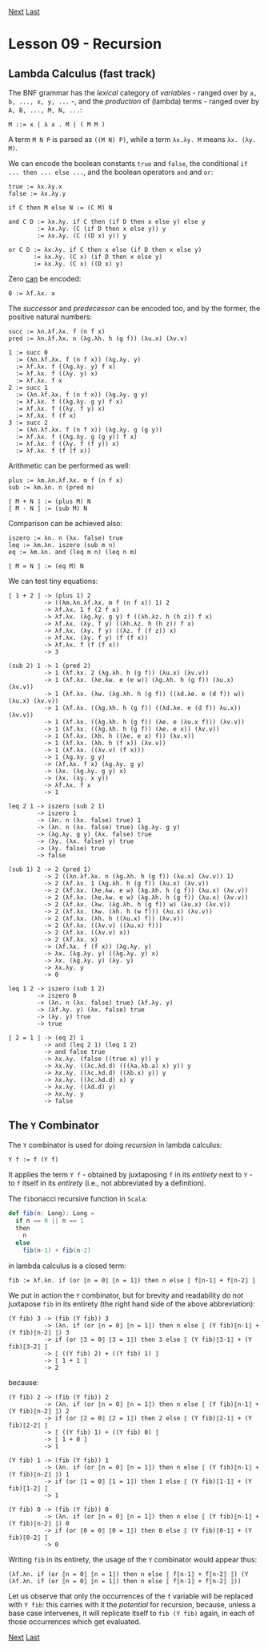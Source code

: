 [Next](https://github.com/sjbiaga/kittens/blob/main/recursion-2-schemes/README.md) [Last](https://github.com/sjbiaga/kittens/blob/main/recursion-4-Defer/README.md)

Lesson 09 - Recursion
=====================

Lambda Calculus (fast track)
----------------------------

The BNF grammar has the _lexical_ category of _variables_ - ranged over by `a, b, ..., x, y, ...` -, and the _production_ of
(lambda) terms - ranged over by `A, B, ..., M, N, ...`:

    M ::= x | λ x . M | ( M M )

A term `M N P` is parsed as `((M N) P)`, while a term `λx.λy. M` means `λx. (λy. M)`.

We can encode the boolean constants `true` and `false`, the conditional `if ... then ... else ...`, and the boolean operators
`and` and `or`:

    true := λx.λy.x
    false := λx.λy.y

    if C then M else N := (C M) N

    and C D := λx.λy. if C then (if D then x else y) else y
            := λx.λy. (C (if D then x else y)) y
            := λx.λy. (C ((D x) y)) y

    or C D := λx.λy. if C then x else (if D then x else y)
           := λx.λy. (C x) (if D then x else y)
           := λx.λy. (C x) ((D x) y)

Zero [can](https://en.wikipedia.org/wiki/Lambda_calculus#Arithmetic_in_lambda_calculus) be encoded:

    0 := λf.λx. x

The _successor_ and _predecessor_ can be encoded too, and by the former, the positive natural numbers:

    succ := λn.λf.λx. f (n f x)
    pred := λn.λf.λx. n (λg.λh. h (g f)) (λu.x) (λv.v)

    1 := succ 0
      := (λn.λf.λx. f (n f x)) (λg.λy. y)
      := λf.λx. f ((λg.λy. y) f x)
      := λf.λx. f ((λy. y) x)
      := λf.λx. f x
    2 := succ 1
      := (λn.λf.λx. f (n f x)) (λg.λy. g y)
      := λf.λx. f ((λg.λy. g y) f x)
      := λf.λx. f ((λy. f y) x)
      := λf.λx. f (f x)
    3 := succ 2
      := (λn.λf.λx. f (n f x)) (λg.λy. g (g y))
      := λf.λx. f ((λg.λy. g (g y)) f x)
      := λf.λx. f ((λy. f (f y)) x)
      := λf.λx. f (f (f x))

Arithmetic can be performed as well:

    plus := λm.λn.λf.λx. m f (n f x)
    sub := λm.λn. n (pred m)

    ⟦ M + N ⟧ := (plus M) N
    ⟦ M - N ⟧ := (sub M) N

Comparison can be achieved also:

    iszero := λn. n (λx. false) true
    leq := λm.λn. iszero (sub m n)
    eq := λm.λn. and (leq m n) (leq n m)

    ⟦ M = N ⟧ := (eq M) N

We can test tiny equations:

    ⟦ 1 + 2 ⟧ -> (plus 1) 2
              -> ((λm.λn.λf.λx. m f (n f x)) 1) 2
              -> λf.λx. 1 f (2 f x)
              -> λf.λx. (λg.λy. g y) f ((λh.λz. h (h z)) f x)
              -> λf.λx. (λy. f y) ((λh.λz. h (h z)) f x)
              -> λf.λx. (λy. f y) ((λz. f (f z)) x)
              -> λf.λx. (λy. f y) (f (f x))
              -> λf.λx. f (f (f x))
              -> 3

    (sub 2) 1 -> 1 (pred 2)
              -> 1 (λf.λx. 2 (λg.λh. h (g f)) (λu.x) (λv.v))
              -> 1 (λf.λx. (λe.λw. e (e w)) (λg.λh. h (g f)) (λu.x) (λv.v))
              -> 1 (λf.λx. (λw. (λg.λh. h (g f)) ((λd.λe. e (d f)) w)) (λu.x) (λv.v))
              -> 1 (λf.λx. ((λg.λh. h (g f)) ((λd.λe. e (d f)) λu.x)) (λv.v))
              -> 1 (λf.λx. ((λg.λh. h (g f)) (λe. e (λu.x f))) (λv.v))
              -> 1 (λf.λx. ((λg.λh. h (g f)) (λe. e x)) (λv.v))
              -> 1 (λf.λx. (λh. h ((λe. e x) f)) (λv.v))
              -> 1 (λf.λx. (λh. h (f x)) (λv.v))
              -> 1 (λf.λx. ((λv.v) (f x)))
              -> 1 (λg.λy. g y)
              -> (λf.λx. f x) (λg.λy. g y)
              -> (λx. (λg.λy. g y) x)
              -> (λx. (λy. x y))
              -> λf.λx. f x
              -> 1

    leq 2 1 -> iszero (sub 2 1)
            -> iszero 1
            -> (λn. n (λx. false) true) 1
            -> (λn. n (λx. false) true) (λg.λy. g y)
            -> (λg.λy. g y) (λx. false) true
            -> (λy. (λx. false) y) true
            -> (λy. false) true
            -> false

    (sub 1) 2 -> 2 (pred 1)
              -> 2 ((λn.λf.λx. n (λg.λh. h (g f)) (λu.x) (λv.v)) 1)
              -> 2 (λf.λx. 1 (λg.λh. h (g f)) (λu.x) (λv.v))
              -> 2 (λf.λx. (λe.λw. e w) (λg.λh. h (g f)) (λu.x) (λv.v))
              -> 2 (λf.λx. (λe.λw. e w) (λg.λh. h (g f)) (λu.x) (λv.v))
              -> 2 (λf.λx. (λw. (λg.λh. h (g f)) w) (λu.x) (λv.v))
              -> 2 (λf.λx. (λw. (λh. h (w f))) (λu.x) (λv.v))
              -> 2 (λf.λx. (λh. h ((λu.x) f)) (λv.v))
              -> 2 (λf.λx. ((λv.v) ((λu.x) f)))
              -> 2 (λf.λx. ((λv.v) x))
              -> 2 (λf.λx. x)
              -> (λf.λx. f (f x)) (λg.λy. y)
              -> λx. (λg.λy. y) ((λg.λy. y) x)
              -> λx. (λg.λy. y) (λy. y)
              -> λx.λy. y
              -> 0

    leq 1 2 -> iszero (sub 1 2)
            -> iszero 0
            -> (λn. n (λx. false) true) (λf.λy. y)
            -> (λf.λy. y) (λx. false) true
            -> (λy. y) true
            -> true

    ⟦ 2 = 1 ⟧ -> (eq 2) 1
              -> and (leq 2 1) (leq 1 2)
              -> and false true
              -> λx.λy. (false ((true x) y)) y
              -> λx.λy. ((λc.λd.d) (((λa.λb.a) x) y)) y
              -> λx.λy. ((λc.λd.d) ((λb.x) y)) y
              -> λx.λy. ((λc.λd.d) x) y
              -> λx.λy. ((λd.d) y)
              -> λx.λy. y
              -> false

The `Y` Combinator
------------------

The `Y` combinator is used for doing _recursion_ in lambda calculus:

    Y f := f (Y f)

It applies the term `Y f` - obtained by juxtaposing `f` in its _entirety_ next to `Y` - to `f` itself in its _entirety_
(i.e., not abbreviated by a definition).

The `fib`onacci recursive function in `Scala`:

```Scala
def fib(n: Long): Long =
  if n == 0 || n == 1
  then
    n
  else
    fib(n-1) + fib(n-2)
```

in lambda calculus is a closed term:

    fib := λf.λn. if (or ⟦n = 0⟧ ⟦n = 1⟧) then n else ⟦ f⟦n-1⟧ + f⟦n-2⟧ ⟧

We put in action the `Y` combinator, but for brevity and readability do _not_ juxtapose `fib` in its entirety (the right hand
side of the above abbreviation):

    (Y fib) 3 -> (fib (Y fib)) 3
              -> (λn. if (or ⟦n = 0⟧ ⟦n = 1⟧) then n else ⟦ (Y fib)⟦n-1⟧ + (Y fib)⟦n-2⟧ ⟧) 3
              -> if (or ⟦3 = 0⟧ ⟦3 = 1⟧) then 3 else ⟦ (Y fib)⟦3-1⟧ + (Y fib)⟦3-2⟧ ⟧
              -> ⟦ ((Y fib) 2) + ((Y fib) 1) ⟧
              -> ⟦ 1 + 1 ⟧
              -> 2

because:

    (Y fib) 2 -> (fib (Y fib)) 2
              -> (λn. if (or ⟦n = 0⟧ ⟦n = 1⟧) then n else ⟦ (Y fib)⟦n-1⟧ + (Y fib)⟦n-2⟧ ⟧) 2
              -> if (or ⟦2 = 0⟧ ⟦2 = 1⟧) then 2 else ⟦ (Y fib)⟦2-1⟧ + (Y fib)⟦2-2⟧ ⟧
              -> ⟦ ((Y fib) 1) + ((Y fib) 0) ⟧
              -> ⟦ 1 + 0 ⟧
              -> 1

    (Y fib) 1 -> (fib (Y fib)) 1
              -> (λn. if (or ⟦n = 0⟧ ⟦n = 1⟧) then n else ⟦ (Y fib)⟦n-1⟧ + (Y fib)⟦n-2⟧ ⟧) 1
              -> if (or ⟦1 = 0⟧ ⟦1 = 1⟧) then 1 else ⟦ (Y fib)⟦1-1⟧ + (Y fib)⟦1-2⟧ ⟧
              -> 1

    (Y fib) 0 -> (fib (Y fib)) 0
              -> (λn. if (or ⟦n = 0⟧ ⟦n = 1⟧) then n else ⟦ (Y fib)⟦n-1⟧ + (Y fib)⟦n-2⟧ ⟧) 0
              -> if (or ⟦0 = 0⟧ ⟦0 = 1⟧) then 0 else ⟦ (Y fib)⟦0-1⟧ + (Y fib)⟦0-2⟧ ⟧
              -> 0

Writing `fib` in its entirety, the usage of the `Y` combinator would appear thus:

    (λf.λn. if (or ⟦n = 0⟧ ⟦n = 1⟧) then n else ⟦ f⟦n-1⟧ + f⟦n-2⟧ ⟧) (Y (λf.λn. if (or ⟦n = 0⟧ ⟦n = 1⟧) then n else ⟦ f⟦n-1⟧ + f⟦n-2⟧ ⟧))

Let us observe that only the occurrences of the `f` variable will be replaced with `Y fib`: this carries with it the
_potential_ for recursion, because, unless a base case intervenes, it will replicate itself to `fib (Y fib)` again, in each
of those occurrences which get evaluated.

[Next](https://github.com/sjbiaga/kittens/blob/main/recursion-2-schemes/README.md) [Last](https://github.com/sjbiaga/kittens/blob/main/recursion-4-Defer/README.md)
